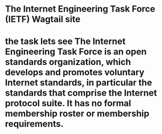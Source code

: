 The Internet Engineering Task Force (IETF) Wagtail site
=======================================================
the task lets see 
The Internet Engineering Task Force is an open standards organization, which develops and promotes voluntary Internet standards, in particular the standards that comprise the Internet protocol suite. It has no formal membership roster or membership requirements.
==================================================================================================================================================================================
